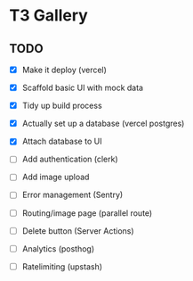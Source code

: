 # T3 Gallery

## TODO

- [x] Make it deploy (vercel)
- [x] Scaffold basic UI with mock data
- [x] Tidy up build process
- [x] Actually set up a database (vercel postgres)
- [x] Attach database to UI
- [ ] Add authentication (clerk)
- [ ] Add image upload
- [ ] Error management (Sentry)
- [ ] Routing/image page (parallel route)
- [ ] Delete button (Server Actions)
- [ ] Analytics (posthog)
- [ ] Ratelimiting (upstash)

